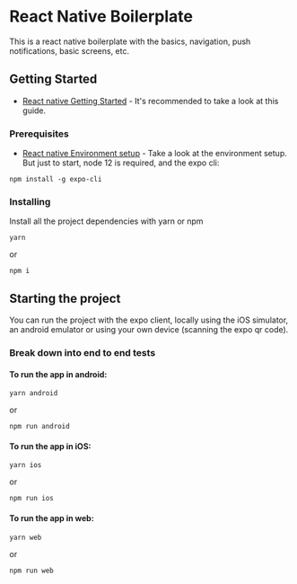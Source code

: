 # React Native Boilerplate

This is a react native boilerplate with the basics, navigation, push notifications, basic screens, etc.

## Getting Started

* [React native Getting Started](https://reactnative.dev/docs/getting-started) - It's recommended to take a look at this guide.

### Prerequisites

* [React native Environment setup](https://reactnative.dev/docs/environment-setup) - Take a look at the environment setup.
But just to start, node 12 is required, and the expo cli:

```
npm install -g expo-cli

```

### Installing

Install all the project dependencies with yarn or npm

```
yarn
```
or 

```
npm i
```

## Starting the project

You can run the project with the expo client, locally using the iOS simulator, an android emulator or using your own device (scanning the expo qr code).

### Break down into end to end tests


#### To run the app in android:

```
yarn android
```
or 
```
npm run android
```
#### To run the app in iOS:

```
yarn ios
```
or 
```
npm run ios
```
#### To run the app in web:

```
yarn web
```
or 
```
npm run web
```
